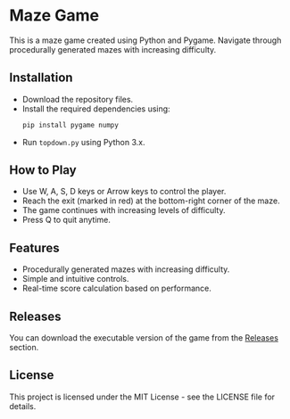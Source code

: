 # Maze Game

This is a maze game created using Python and Pygame. Navigate through procedurally generated mazes with increasing difficulty.

## Installation

- Download the repository files.
- Install the required dependencies using:
    ```bash
    pip install pygame numpy
    ```
- Run `topdown.py` using Python 3.x.

## How to Play

- Use W, A, S, D keys or Arrow keys to control the player.
- Reach the exit (marked in red) at the bottom-right corner of the maze.
- The game continues with increasing levels of difficulty.
- Press Q to quit anytime.

## Features

- Procedurally generated mazes with increasing difficulty.
- Simple and intuitive controls.
- Real-time score calculation based on performance.

## Releases

You can download the executable version of the game from the [Releases](https://github.com/SkyCreates/Maze-Game/releases/) section.

## License

This project is licensed under the MIT License - see the LICENSE file for details.
